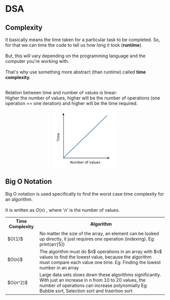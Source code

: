 # DSA

## Complexity

It basically means the time taken for a particular task to be completed. So, for that we can time the code to tell us how long it took (**runtime**).</br>
</br>
But, this will vary depending on the programming language and the computer you're working with.</br>
</br>
That's why use something more abstract (than runtime) called **time complexity**.

</br>
Relation between time and number of values is linear:</br>
Higher the number of values, higher will be the number of operations (one operation == one iteration) and higher will be the time required.

</br>
<p align="center">
    <img src="img/time_complexity.png" alt="example" width="200">
</p>


## Big O Notation

Big O notation is used specifically to find the worst case time complexity for an algorithm.</br>
</br>
It is written as $O(n)$ , where '$n$' is the number of values.

<table>
    <tr><th>Time Complexity</th><th>Algorithm</th></tr>
    <tr><td>$O(1)$</td><td>No matter the size of the array, an element can be looked up directly, it just requires one operation (indexing). Eg: print(arr[5])</td></tr>
    <tr><td>$O(n)$</td><td>The algorithm must do $n$ operations in an array with $n$ values to find the lowest value, because the algorithm must compare each value one time. Eg: Finding the lowest number in an array</td></tr>
    <tr><td>$O(n^2)$</td><td>Large data sets slows down these algorithms significantly. With just an increase in n from 10 to 20 values, the number of operations can increase polynomially Eg: Bubble sort, Selection sort and Insertion sort </td></tr>
</table>